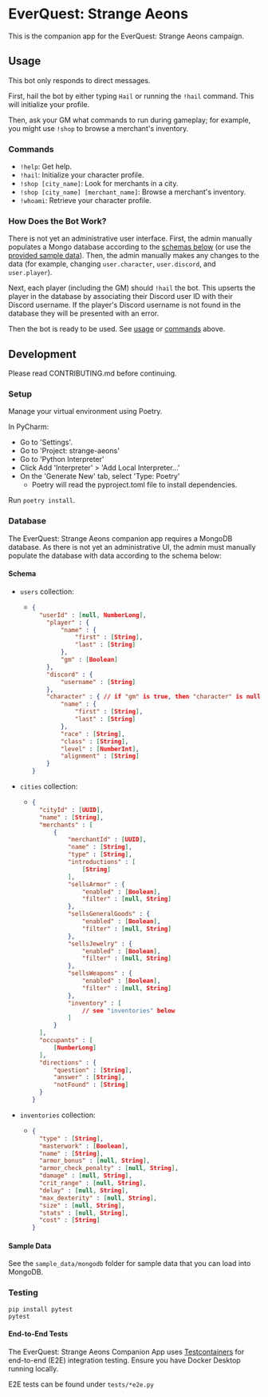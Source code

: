 # EverQuest: Strange Aeons
This is the companion app for the EverQuest: Strange Aeons campaign.

## Usage
This bot only responds to direct messages.

First, hail the bot by either typing `Hail` or running the `!hail` command. This will initialize your profile.

Then, ask your GM what commands to run during gameplay; for example, you might use `!shop` to browse a merchant's inventory.

### Commands
* `!help`: Get help.
* `!hail`: Initialize your character profile.
* `!shop [city_name]`: Look for merchants in a city.
* `!shop [city_name] [merchant_name]`: Browse a merchant's inventory.
* `!whoami`: Retrieve your character profile.

### How Does the Bot Work?
There is not yet an administrative user interface.
First, the admin manually populates a Mongo database according to 
the [schemas below](#schema) (or use the [provided sample data](#sample-data)).
Then, the admin manually makes any changes to the data (for example, changing `user.character`, `user.discord`,
and `user.player`).

Next, each player (including the GM) should `!hail` the bot. This upserts the player in the database by associating their
Discord user ID with their Discord username. If the player's Discord username is not found in the database they will be
presented with an error.

Then the bot is ready to be used. See [usage](#usage) or [commands](#commands) above.

## Development
Please read CONTRIBUTING.md before continuing.

### Setup
Manage your virtual environment using Poetry.

In PyCharm:
* Go to 'Settings'.
* Go to 'Project: strange-aeons'
* Go to 'Python Interpreter'
* Click Add 'Interpreter' > 'Add Local Interpreter...'
* On the 'Generate New' tab, select 'Type: Poetry'
  * Poetry will read the pyproject.toml file to install dependencies.

Run `poetry install`.

### Database
The EverQuest: Strange Aeons companion app requires a MongoDB database.
As there is not yet an administrative UI, the admin must manually populate the database with data according to
the schema below:

#### Schema

* `users` collection:
  * ```json
    {
      "userId" : [null, NumberLong],
        "player" : {
            "name" : {
                "first" : [String],
                "last" : [String]
            },
            "gm" : [Boolean]
        },
        "discord" : {
            "username" : [String]
        },
        "character" : { // if "gm" is true, then "character" is null
            "name" : {
                "first" : [String],
                "last" : [String]
            },
            "race" : [String],
            "class" : [String],
            "level" : [NumberInt],
            "alignment" : [String]
        }
    }
    ```
    
* `cities` collection:
  * ```json
    {
      "cityId" : [UUID],
      "name" : [String],
      "merchants" : [
          {
              "merchantId" : [UUID],
              "name" : [String],
              "type" : [String],
              "introductions" : [
                  [String]
              ],
              "sellsArmor" : {
                  "enabled" : [Boolean],
                  "filter" : [null, String]
              },
              "sellsGeneralGoods" : {
                  "enabled" : [Boolean],
                  "filter" : [null, String]
              },
              "sellsJewelry" : {
                  "enabled" : [Boolean],
                  "filter" : [null, String]
              },
              "sellsWeapons" : {
                  "enabled" : [Boolean],
                  "filter" : [null, String]
              },
              "inventory" : [
                  // see "inventories" below
              ]
          }
      ],
      "occupants" : [
          [NumberLong]
      ],
      "directions" : {
          "question" : [String],
          "answer" : [String],
          "notFound" : [String]
      }
    }
    ```
    
* `inventories` collection:
  * ```json
    {
      "type" : [String],
      "masterwork" : [Boolean],
      "name" : [String],
      "armor_bonus" : [null, String],
      "armor_check_penalty" : [null, String],
      "damage" : [null, String],
      "crit_range" : [null, String],
      "delay" : [null, String],
      "max_dexterity" : [null, String],
      "size" : [null, String],
      "stats" : [null, String],
      "cost" : [String]
    }
    ```
    
#### Sample Data
See the `sample_data/mongodb` folder for sample data that you can load into MongoDB.
    
### Testing
```
pip install pytest
pytest
```

#### End-to-End Tests
The EverQuest: Strange Aeons Companion App uses [Testcontainers](https://testcontainers.com/) for end-to-end (E2E) integration
testing. Ensure you have Docker Desktop running locally.

E2E tests can be found under `tests/*e2e.py`